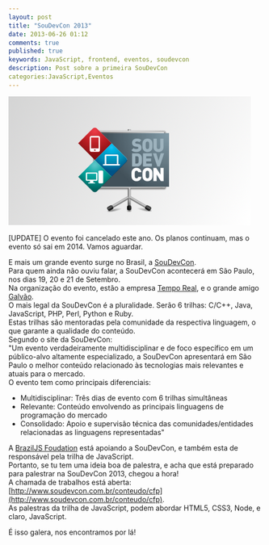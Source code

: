 ```yaml
---
layout: post
title: "SouDevCon 2013"
date: 2013-06-26 01:12
comments: true
published: true
keywords: JavaScript, frontend, eventos, soudevcon
description: Post sobre a primeira SouDevCon
categories:JavaScript,Eventos
---
```

![SouDevCon](/img/soudevcon.png) 

[UPDATE] O evento foi cancelado este ano. Os planos continuam, mas o evento só sai em 2014. Vamos aguardar.  

E mais um grande evento surge no Brasil, a [SouDevCon](http://www.soudevcon.com.br/).  
Para quem ainda não ouviu falar, a SouDevCon acontecerá em São Paulo, nos dias 19, 20 e 21 de Setembro.  
Na organização do evento, estão a empresa [Tempo Real](http://www.temporealeventos.com.br/), e o grande amigo [Galvão](http://www.galvao.eti.br/).  
O mais legal da SouDevCon é a pluralidade. Serão 6 trilhas: C/C++, Java, JavaScript, PHP, Perl, Python e Ruby.  
Estas trilhas são mentoradas pela comunidade da respectiva linguagem, o que garante a qualidade do conteúdo.  
Segundo o site da SouDevCon:  
"Um evento verdadeiramente multidisciplinar e de foco específico em um público-alvo altamente especializado, a SouDevCon apresentará em São Paulo o melhor conteúdo relacionado às tecnologias mais relevantes e atuais para o mercado.  
O evento tem como principais diferenciais:  
* Multidisciplinar: Três dias de evento com 6 trilhas simultâneas  
* Relevante: Conteúdo envolvendo as principais linguagens de programação do mercado  
* Consolidado: Apoio e supervisão técnica das comunidades/entidades relacionadas as linguagens representadas"  

A [BrazilJS Foudation](http://braziljs.org/) está apoiando a SouDevCon, e também esta de responsável pela trilha de JavaScript.  
Portanto, se tu tem uma ideia boa de palestra, e acha que está preparado para palestrar na SouDevCon 2013, chegou a hora!  
A chamada de trabalhos está aberta: [http://www.soudevcon.com.br/conteudo/cfp](http://www.soudevcon.com.br/conteudo/cfp).  
As palestras da trilha de JavaScript, podem abordar HTML5, CSS3, Node, e claro, JavaScript.  

É isso galera, nos encontramos por lá!  